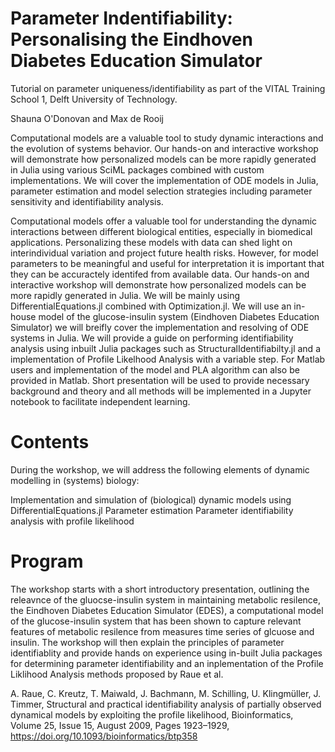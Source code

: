# Parameter Indentifiability: Personalising the Eindhoven Diabetes Education Simulator
Tutorial on parameter uniqueness/identifiability as part of the VITAL Training School 1, Delft University of Technology. 


Shauna O'Donovan and Max de Rooij

Computational models are a valuable tool to study dynamic interactions and the evolution of systems behavior. Our hands-on and interactive workshop will demonstrate how personalized models can be more rapidly generated in Julia using various SciML packages combined with custom implementations. We will cover the implementation of ODE models in Julia, parameter estimation and model selection strategies including parameter sensitivity and identifiability analysis.

Computational models offer a valuable tool for understanding the dynamic interactions between different biological entities, especially in biomedical applications. Personalizing these models with data can shed light on interindividual variation and project future health risks. However, for model parameters to be meaningful and useful for interpretation it is important that they can be accuractely identifed from available data. Our hands-on and interactive workshop will demonstrate how personalized models can be more rapidly generated in Julia. We will be mainly using DifferentialEquations.jl combined with Optimization.jl. We will use an in-house model of the glucose-insulin system (Eindhoven Diabetes Education Simulator) we will breifly cover the implementation and resolving of ODE systems in Julia. We will provide a guide on performing identifiability analysis using inbuilt Julia packages such as StructuralIdentifiabilty.jl and a implementation of Profile Likelhood Analysis with a variable step. For Matlab users and implementation of the model and PLA algorithm can also be provided in Matlab. Short presentation will be used to provide necessary background and theory and all methods will be implemented in a Jupyter notebook to facilitate independent learning.

# Contents
During the workshop, we will address the following elements of dynamic modelling in (systems) biology:

Implementation and simulation of (biological) dynamic models using DifferentialEquations.jl
Parameter estimation
Parameter identifiability analysis with profile likelihood

# Program
The workshop starts with a short introductory presentation, outlining the releavnce of the gluocse-insulin system in maintaining metabolic resilence, the Eindhoven Diabetes Education Simulator (EDES), a computational model of the glucose-insulin system that has been shown to capture relevant features of metabolic resilence from measures time series of glcuose and insulin. The workshop will then explain the principles of parameter identifiablity and provide hands on experience using in-built Julia packages for determining parameter identifiability and an inplementation of the Profile Liklihood Analysis methods proposed by Raue et al.

A. Raue, C. Kreutz, T. Maiwald, J. Bachmann, M. Schilling, U. Klingmüller, J. Timmer, Structural and practical identifiability analysis of partially observed dynamical models by exploiting the profile likelihood, Bioinformatics, Volume 25, Issue 15, August 2009, Pages 1923–1929, https://doi.org/10.1093/bioinformatics/btp358
